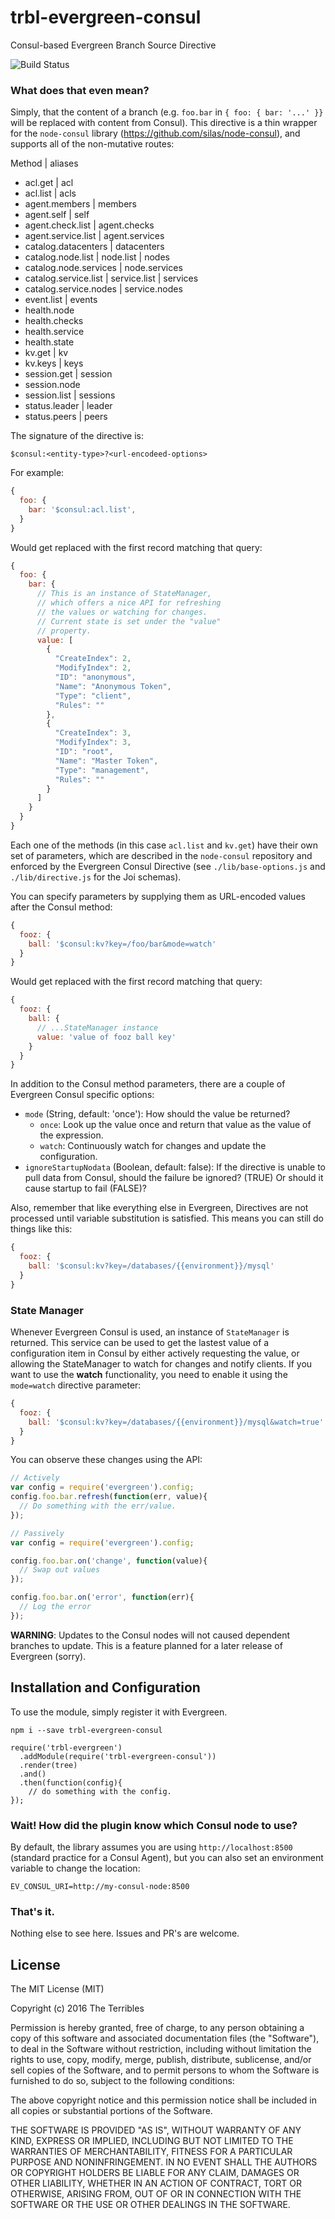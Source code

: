 # trbl-evergreen-consul
Consul-based Evergreen Branch Source Directive

![Build Status](https://circleci.com/gh/the-terribles/evergreen-consul.svg?style=shield&circle-token=:circle-token)

### What does that even mean?

Simply, that the content of a branch (e.g. `foo.bar` in `{ foo: { bar: '...' }}` will be replaced with content from Consul).  This directive is a thin wrapper for the `node-consul` library (https://github.com/silas/node-consul), and supports all of the non-mutative routes:

Method | aliases

 - acl.get | acl
 - acl.list | acls
 - agent.members | members
 - agent.self | self
 - agent.check.list | agent.checks
 - agent.service.list | agent.services
 - catalog.datacenters | datacenters
 - catalog.node.list | node.list | nodes
 - catalog.node.services | node.services
 - catalog.service.list | service.list | services
 - catalog.service.nodes | service.nodes
 - event.list | events
 - health.node
 - health.checks
 - health.service
 - health.state
 - kv.get | kv
 - kv.keys | keys
 - session.get | session
 - session.node
 - session.list | sessions
 - status.leader | leader
 - status.peers | peers

The signature of the directive is:

```$consul:<entity-type>?<url-encodeed-options>```

For example:

```javascript
{
  foo: {
    bar: '$consul:acl.list',
  }
}
```

Would get replaced with the first record matching that query:

```javascript
{
  foo: {
    bar: {
      // This is an instance of StateManager,
      // which offers a nice API for refreshing
      // the values or watching for changes.
      // Current state is set under the "value"
      // property.
      value: [
        {
          "CreateIndex": 2,
          "ModifyIndex": 2,
          "ID": "anonymous",
          "Name": "Anonymous Token",
          "Type": "client",
          "Rules": ""
        },
        {
          "CreateIndex": 3,
          "ModifyIndex": 3,
          "ID": "root",
          "Name": "Master Token",
          "Type": "management",
          "Rules": ""
        }
      ]
    }
  }
}
```

Each one of the methods (in this case `acl.list` and `kv.get`) have their own set of parameters, which are described in the `node-consul` repository and enforced by the Evergreen Consul Directive (see `./lib/base-options.js` and `./lib/directive.js` for the Joi schemas).

You can specify parameters by supplying them as URL-encoded values after the Consul method:

```javascript
{
  fooz: {
    ball: '$consul:kv?key=/foo/bar&mode=watch'
  }
}
```

Would get replaced with the first record matching that query:

```javascript
{
  fooz: {
    ball: {
      // ...StateManager instance
      value: 'value of fooz ball key'
    }
  }
}
```

In addition to the Consul method parameters, there are a couple of Evergreen Consul specific options:

- `mode` (String, default: 'once'): How should the value be returned?
   - `once`: Look up the value once and return that value as the value of the expression.
   - `watch`: Continuously watch for changes and update the configuration.
- `ignoreStartupNodata` (Boolean, default: false): If the directive is unable to pull data from Consul, should the failure be ignored? (TRUE) Or should it cause startup to fail (FALSE)?

Also, remember that like everything else in Evergreen, Directives are not processed until variable substitution is satisfied.  This means you can still do things like this:

```javascript
{
  fooz: {
    ball: '$consul:kv?key=/databases/{{environment}}/mysql'
  }
}
```

### State Manager

Whenever Evergreen Consul is used, an instance of `StateManager` is returned.  This service can be used to get the lastest value of a configuration item in Consul by either actively requesting the value, or allowing the StateManager to watch for changes and notify clients.  If you want to use the **watch** functionality, you need to enable it using the `mode=watch` directive parameter:

```javascript
{
  fooz: {
    ball: '$consul:kv?key=/databases/{{environment}}/mysql&watch=true'
  }
}
```

You can observe these changes using the API:

```javascript
// Actively
var config = require('evergreen').config;
config.foo.bar.refresh(function(err, value){
  // Do something with the err/value.
});

// Passively
var config = require('evergreen').config;

config.foo.bar.on('change', function(value){
  // Swap out values
});

config.foo.bar.on('error', function(err){
  // Log the error
});
```

**WARNING**:  Updates to the Consul nodes will not caused dependent branches to update.  This is a feature planned for a later release of Evergreen (sorry).

## Installation and Configuration

To use the module, simply register it with Evergreen.

```
npm i --save trbl-evergreen-consul
```

```
require('trbl-evergreen')
  .addModule(require('trbl-evergreen-consul'))
  .render(tree)
  .and()
  .then(function(config){
    // do something with the config.
});
```

### Wait!  How did the plugin know which Consul node to use?

By default, the library assumes you are using `http://localhost:8500` (standard practice for a Consul Agent), but you can also set an environment variable to change the location:

```
EV_CONSUL_URI=http://my-consul-node:8500
```

### That's it.

Nothing else to see here.  Issues and PR's are welcome.

## License

The MIT License (MIT)

Copyright (c) 2016 The Terribles

Permission is hereby granted, free of charge, to any person obtaining a copy
of this software and associated documentation files (the "Software"), to deal
in the Software without restriction, including without limitation the rights
to use, copy, modify, merge, publish, distribute, sublicense, and/or sell
copies of the Software, and to permit persons to whom the Software is
furnished to do so, subject to the following conditions:

The above copyright notice and this permission notice shall be included in all
copies or substantial portions of the Software.

THE SOFTWARE IS PROVIDED "AS IS", WITHOUT WARRANTY OF ANY KIND, EXPRESS OR
IMPLIED, INCLUDING BUT NOT LIMITED TO THE WARRANTIES OF MERCHANTABILITY,
FITNESS FOR A PARTICULAR PURPOSE AND NONINFRINGEMENT. IN NO EVENT SHALL THE
AUTHORS OR COPYRIGHT HOLDERS BE LIABLE FOR ANY CLAIM, DAMAGES OR OTHER
LIABILITY, WHETHER IN AN ACTION OF CONTRACT, TORT OR OTHERWISE, ARISING FROM,
OUT OF OR IN CONNECTION WITH THE SOFTWARE OR THE USE OR OTHER DEALINGS IN THE
SOFTWARE.